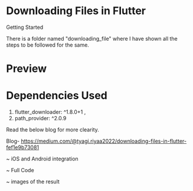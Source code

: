 # Downloading Files in Flutter


 Getting Started

There is a folder named "downloading_file" where I have shown all the steps to be followed for the same.

# Preview


# Dependencies Used
1.  flutter_downloader: ^1.8.0+1 ,
2.  path_provider: ^2.0.9


Read the below blog for more clearity.

Blog- https://medium.com/@tyagi.riyaa2022/downloading-files-in-flutter-fef1e9b73081
 
~ iOS and Android integration

~ Full Code

~ images of the result






